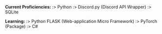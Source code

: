 **Current Proficiencies:**
  :> Python
  :> Discord.py (Discord API Wrapper)
  :> SQLite
  
**Learning:**
  :> Python FLASK (Web-application Micro Framework)
  :> PyTorch (Package)
  :> C# 
  

